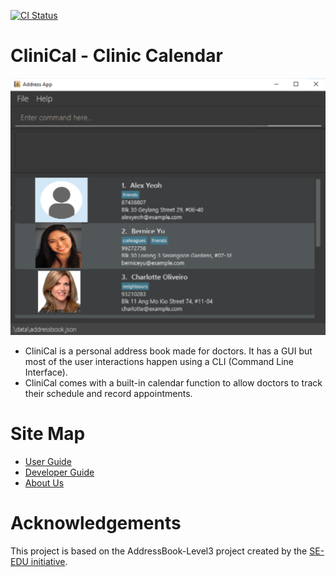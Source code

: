 [![CI Status](https://github.com/se-edu/addressbook-level3/workflows/Java%20CI/badge.svg)](https://github.com/se-edu/addressbook-level3/actions)

# CliniCal - Clinic Calendar

![Ui](docs/images/Ui.png)

* CliniCal is a personal address book made for doctors. It has a GUI but most of the user interactions happen using a CLI (Command Line Interface).
* CliniCal comes with a built-in calendar function to allow doctors to track their schedule and record appointments.

# Site Map
* [User Guide](https://github.com/AY2021S1-CS2103T-W11-4/tp/blob/master/docs/UserGuide.md)
* [Developer Guide](https://github.com/AY2021S1-CS2103T-W11-4/tp/blob/master/docs/DeveloperGuide.md)
* [About Us](https://github.com/AY2021S1-CS2103T-W11-4/tp/blob/master/docs/AboutUs.md)

# Acknowledgements
This project is based on the AddressBook-Level3 project created by the [SE-EDU initiative](https://se-education.org).
